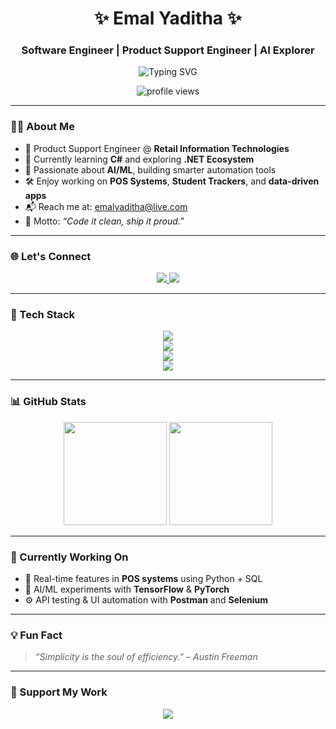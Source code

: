 <h1 align="center">✨ Emal Yaditha ✨</h1>
<h3 align="center">Software Engineer | Product Support Engineer | AI Explorer</h3>

<p align="center">
  <img src="https://readme-typing-svg.demolab.com?font=Fira+Code&duration=4000&pause=1000&color=00F7FF&center=true&vCenter=true&multiline=true&width=550&lines=Crafting+Software+That+Solves+Real+Problems.;Tech+with+Purpose+%7C+Code+with+Passion+%F0%9F%92%BB;Always+Learning+%7C+Always+Building+%F0%9F%9A%80" alt="Typing SVG" />
</p>

<p align="center">
  <img src="https://komarev.com/ghpvc/?username=emalyaditha&label=Profile+Views&color=00d9ff&style=flat-square" alt="profile views" />
</p>

---

### 🧑‍💻 About Me
- 💼 Product Support Engineer @ **Retail Information Technologies**
- 🧠 Currently learning **C#** and exploring **.NET Ecosystem**
- 🤖 Passionate about **AI/ML**, building smarter automation tools
- 🛠️ Enjoy working on **POS Systems**, **Student Trackers**, and **data-driven apps**
- 📬 Reach me at: [emalyaditha@live.com](mailto:emalyaditha@live.com)
- 🎯 Motto: _“Code it clean, ship it proud.”_

---

### 🌐 Let's Connect
<p align="center">
  <a href="https://linkedin.com/in/emalyaditha" target="_blank">
    <img src="https://img.shields.io/badge/LinkedIn-%230077B5?style=for-the-badge&logo=linkedin&logoColor=white" />
  </a>
  <a href="https://x.com/emalyaditha" target="_blank">
    <img src="https://img.shields.io/badge/X-%23000000?style=for-the-badge&logo=twitter&logoColor=white" />
  </a>
</p>

---

### 🧰 Tech Stack
<p align="center">
  <img src="https://skillicons.dev/icons?i=java,python,csharp,cpp,php,js,nodejs" />
  <br />
  <img src="https://skillicons.dev/icons?i=html,css,flutter,dotnet,androidstudio" />
  <br />
  <img src="https://skillicons.dev/icons?i=mysql,mongodb,postgresql,sqlite,mssql" />
  <br />
  <img src="https://skillicons.dev/icons?i=git,github,linux,vscode,postman,figma" />
</p>

---

### 📊 GitHub Stats
<p align="center">
  <img src="https://github-readme-stats.vercel.app/api?username=emalyaditha&show_icons=true&theme=tokyonight" height="165" />
  <img src="https://github-readme-stats.vercel.app/api/top-langs/?username=emalyaditha&layout=compact&theme=tokyonight" height="165" />
</p>

---

### 🚧 Currently Working On
- 🔄 Real-time features in **POS systems** using Python + SQL
- 🧪 AI/ML experiments with **TensorFlow** & **PyTorch**
- ⚙️ API testing & UI automation with **Postman** and **Selenium**

---

### 💡 Fun Fact
> _“Simplicity is the soul of efficiency.” – Austin Freeman_

---

### 🎉 Support My Work
<p align="center">
  <a href="https://www.buymeacoffee.com/emalyaditha" target="_blank">
    <img src="https://img.shields.io/badge/☕-Buy%20me%20a%20coffee-ffdd00?style=for-the-badge" />
  </a>
</p>
